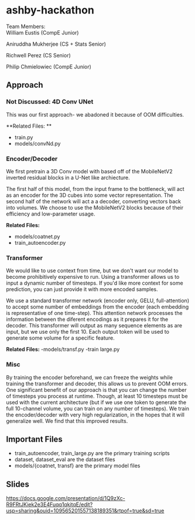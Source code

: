 # ashby-hackathon
Team Members:  
William Eustis (CompE Junior)

Aniruddha Mukherjee (CS + Stats Senior)

Richwell Perez (CS Senior)

Philip Chmielowiec (CompE Junior)


## Approach
### Not Discussed: 4D Conv UNet
This was our first approach- we abadoned it because of OOM difficulties.

**Related Files: **
- train.py
- models/convNd.py


### Encoder/Decoder
We first pretrain a 3D Conv model with based off of the MobileNetV2 inverted residual blocks in a U-Net like archiecture. 

The first half of this model, from the input frame to the bottleneck, will act as an encoder for the 3D cubes into some vector representation. The second half of the network will act a a decoder, converting vectors back into volumes. 
We choose to use the MobileNetV2 blocks because of their efficiency and low-parameter usage. 

**Related Files:**
- models/coatnet.py
- train_autoencoder.py


### Transformer
We would like to use context from time, but we don't want our model to become prohibitively expensive to run. Using a transformer allows us to input a dynamic number of timesteps. If you'd like more context for some prediction, you can just provide it with more encoded samples.

We use a standard transformer network (encoder only, GELU, full-attention) to accept some number of embeddings from the encoder (each embedding is representative of one time-step). This attention network processes the information between the diferent encodings as it prepares it for the decoder. 
This transformer will output as many sequence elements as are input, but we use only the first 10. Each output token will be used to generate some volume for a specific feature. 

**Related Files:**
-models/transf.py
-train large.py

### Misc
By training the encoder beforehand, we can freeze the weights while training the transformer and decoder, this allows us to prevent OOM errors.
One significant benefit of our approach is that you can change the number of timesteps you process at runtime. Though,  at least 10  timesteps must be used with the current architecture (but if we use one token to generate the full 10-channel volume, you can train on any number of timesteps).
We train the encoder/decoder with very high regularization, in the hopes that it will generalize well. We find that this improved results.


## Important Files
- train_autoencoder, train_large.py are the primary training scripts
- dataset, dataset_eval are the dataset files
- models/{coatnet, transf} are the primary model files


## Slides

https://docs.google.com/presentation/d/1Q9zXc-R9FRtJKiek2e3E4Fuqq1qkitqE/edit?usp=sharing&ouid=109565201557138189351&rtpof=true&sd=true


